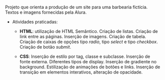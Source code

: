 Projeto que orienta a produção de um site para uma barbearia fictícia.
Textos e imagens fornecidas pela Alura.

- Atividades praticadas: 

    - **HTML**: utilização de HTML Semântico. Criação de listas. Criação de link entre as páginas. Inserção de imagens. Criação de tabela. Criação de caixas de opções tipo *radio*, tipo *select*  e tipo *checkbox*. Criação de botão *submit*.

    - **CSS**: Inserção de estilo por tag, classe e subclasse. Inserção de fonte externa. Diferentes tipos de display. Inserção de gradiente no background. Estilização de animações de botões e links. Inserção de transição em elementos interativos, alteração de opacidade.
